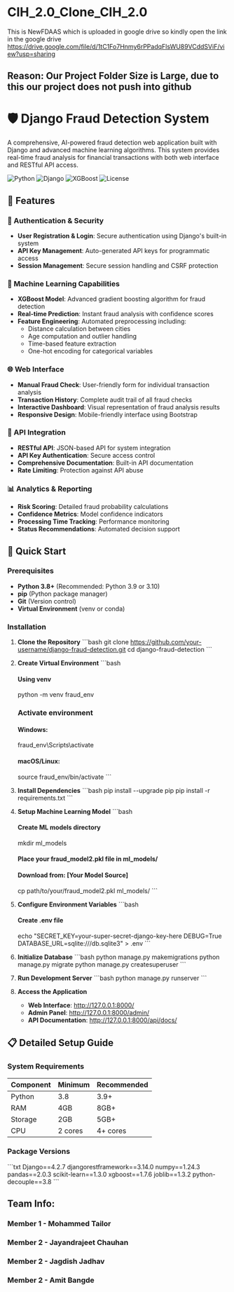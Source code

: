 # CIH_2.0_Clone_CIH_2.0
This is NewFDAAS which is uploaded in google drive so kindly open the link in the google drive
https://drive.google.com/file/d/1tC1Fo7Hnmy6rPPadqFlsWU89VCddSViF/view?usp=sharing
## Reason: Our Project Folder Size is Large, due to this our project does not push into github 

# 🛡️ Django Fraud Detection System

A comprehensive, AI-powered fraud detection web application built with Django and advanced machine learning algorithms. This system provides real-time fraud analysis for financial transactions with both web interface and RESTful API access.

![Python](https://img.shields.io/badge/python-v3.8+-blue.svg)
![Django](https://img.shields.io/badge/django-v4.2.7-green.svg)
![XGBoost](https://img.shields.io/badge/xgboost-v1.7.6-orange.svg)
![License](https://img.shields.io/badge/license-MIT-blue.svg)

## 🌟 Features

### 🔐 Authentication & Security
- **User Registration & Login**: Secure authentication using Django's built-in system
- **API Key Management**: Auto-generated API keys for programmatic access
- **Session Management**: Secure session handling and CSRF protection

### 🤖 Machine Learning Capabilities
- **XGBoost Model**: Advanced gradient boosting algorithm for fraud detection
- **Real-time Prediction**: Instant fraud analysis with confidence scores
- **Feature Engineering**: Automated preprocessing including:
  - Distance calculation between cities
  - Age computation and outlier handling
  - Time-based feature extraction
  - One-hot encoding for categorical variables

### 🌐 Web Interface
- **Manual Fraud Check**: User-friendly form for individual transaction analysis
- **Transaction History**: Complete audit trail of all fraud checks
- **Interactive Dashboard**: Visual representation of fraud analysis results
- **Responsive Design**: Mobile-friendly interface using Bootstrap

### 🔌 API Integration
- **RESTful API**: JSON-based API for system integration
- **API Key Authentication**: Secure access control
- **Comprehensive Documentation**: Built-in API documentation
- **Rate Limiting**: Protection against API abuse

### 📊 Analytics & Reporting
- **Risk Scoring**: Detailed fraud probability calculations
- **Confidence Metrics**: Model confidence indicators
- **Processing Time Tracking**: Performance monitoring
- **Status Recommendations**: Automated decision support

## 🚀 Quick Start

### Prerequisites

- **Python 3.8+** (Recommended: Python 3.9 or 3.10)
- **pip** (Python package manager)
- **Git** (Version control)
- **Virtual Environment** (venv or conda)

### Installation

1. **Clone the Repository**
   \`\`\`bash
   git clone https://github.com/your-username/django-fraud-detection.git
   cd django-fraud-detection
   \`\`\`

2. **Create Virtual Environment**
   \`\`\`bash
   #### Using venv
   python -m venv fraud_env
   
   ### Activate environment
   #### Windows:
   fraud_env\Scripts\activate
   #### macOS/Linux:
   source fraud_env/bin/activate
   \`\`\`

3. **Install Dependencies**
   \`\`\`bash
   pip install --upgrade pip
   pip install -r requirements.txt
   \`\`\`

4. **Setup Machine Learning Model**
   \`\`\`bash
   #### Create ML models directory
   mkdir ml_models
   
   #### Place your fraud_model2.pkl file in ml_models/
   #### Download from: [Your Model Source]
   cp path/to/your/fraud_model2.pkl ml_models/
   \`\`\`

5. **Configure Environment Variables**
   \`\`\`bash
   #### Create .env file
   echo "SECRET_KEY=your-super-secret-django-key-here
   DEBUG=True
   DATABASE_URL=sqlite:///db.sqlite3" > .env
   \`\`\`

6. **Initialize Database**
   \`\`\`bash
   python manage.py makemigrations
   python manage.py migrate
   python manage.py createsuperuser
   \`\`\`

7. **Run Development Server**
   \`\`\`bash
   python manage.py runserver
   \`\`\`

8. **Access the Application**
   - **Web Interface**: http://127.0.0.1:8000/
   - **Admin Panel**: http://127.0.0.1:8000/admin/
   - **API Documentation**: http://127.0.0.1:8000/api/docs/

## 📋 Detailed Setup Guide

### System Requirements

| Component | Minimum | Recommended |
|-----------|---------|-------------|
| Python | 3.8 | 3.9+ |
| RAM | 4GB | 8GB+ |
| Storage | 2GB | 5GB+ |
| CPU | 2 cores | 4+ cores |

### Package Versions

\`\`\`txt
Django==4.2.7
djangorestframework==3.14.0
numpy==1.24.3
pandas==2.0.3
scikit-learn==1.3.0
xgboost==1.7.6
joblib==1.3.2
python-decouple==3.8
\`\`\`


## Team Info:
### Member 1 - Mohammed Tailor
### Member 2 - Jayandrajeet Chauhan
### Member 2 - Jagdish Jadhav
### Member 2 - Amit Bangde
